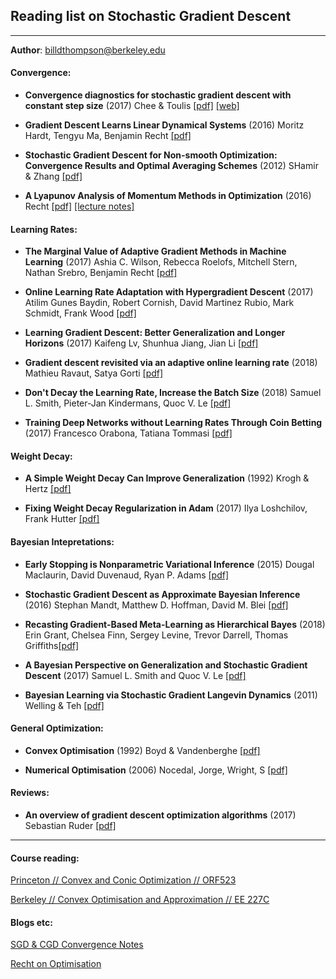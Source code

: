 ## Reading list on Stochastic Gradient Descent

---

**Author**: billdthompson@berkeley.edu

#### **Convergence:**

- **Convergence diagnostics for stochastic gradient descent with constant step size** (2017) Chee & Toulis [[pdf]](https://arxiv.org/pdf/1710.06382) [[web]](https://arxiv.org/abs/1710.06382)

- **Gradient Descent Learns Linear Dynamical Systems** (2016) Moritz Hardt, Tengyu Ma, Benjamin Recht [[pdf]](https://arxiv.org/pdf/1609.05191.pdf)

- **Stochastic Gradient Descent for Non-smooth Optimization: Convergence Results and Optimal Averaging Schemes** (2012) SHamir & Zhang [[pdf]](https://arxiv.org/abs/1212.1824) 

- **A Lyapunov Analysis of Momentum Methods in Optimization** (2016) Recht [[pdf]](https://arxiv.org/abs/1611.02635)  [[lecture notes]](http://pages.cs.wisc.edu/~brecht/cs726docs/HeavyBallLinear.pdf) 

#### **Learning Rates:**

- **The Marginal Value of Adaptive Gradient Methods in Machine Learning** (2017) Ashia C. Wilson, Rebecca Roelofs, Mitchell Stern, Nathan Srebro, Benjamin Recht [[pdf]](https://arxiv.org/abs/1705.08292) 

- **Online Learning Rate Adaptation with Hypergradient Descent** (2017) Atilim Gunes Baydin, Robert Cornish, David Martinez Rubio, Mark Schmidt, Frank Wood [[pdf]](https://arxiv.org/abs/1703.04782) 

- **Learning Gradient Descent: Better Generalization and Longer Horizons** (2017) Kaifeng Lv, Shunhua Jiang, Jian Li [[pdf]](https://arxiv.org/abs/1703.03633)

- **Gradient descent revisited via an adaptive online learning rate** (2018) Mathieu Ravaut, Satya Gorti [[pdf]](https://arxiv.org/abs/1801.09136)

- **Don't Decay the Learning Rate, Increase the Batch Size** (2018) Samuel L. Smith, Pieter-Jan Kindermans, Quoc V. Le [[pdf]](https://arxiv.org/abs/1711.00489)

- **Training Deep Networks without Learning Rates Through Coin Betting** (2017) Francesco Orabona, Tatiana Tommasi [[pdf]](https://arxiv.org/abs/1705.07795)

#### **Weight Decay:**

- **A Simple Weight Decay Can Improve Generalization** (1992) Krogh & Hertz [[pdf]](http://citeseerx.ist.psu.edu/viewdoc/download?doi=10.1.1.465.1947&rep=rep1&type=pdf) 

- **Fixing Weight Decay Regularization in Adam** (2017) Ilya Loshchilov, Frank Hutter [[pdf]](https://arxiv.org/abs/1711.05101) 

#### **Bayesian Intepretations:**

- **Early Stopping is Nonparametric Variational Inference** (2015) Dougal Maclaurin, David Duvenaud, Ryan P. Adams [[pdf]](https://arxiv.org/abs/1504.01344)

- **Stochastic Gradient Descent as Approximate Bayesian Inference** (2016) Stephan Mandt, Matthew D. Hoffman, David M. Blei [[pdf]](https://arxiv.org/abs/1704.04289)

- **Recasting Gradient-Based Meta-Learning as Hierarchical Bayes** (2018) Erin Grant, Chelsea Finn, Sergey Levine, Trevor Darrell, Thomas Griffiths[[pdf]](https://arxiv.org/abs/1801.08930)

- **A Bayesian Perspective on Generalization and Stochastic Gradient Descent** (2017) Samuel L. Smith and Quoc V. Le [[pdf]](http://bayesiandeeplearning.org/2017/papers/7.pdf)

- **Bayesian Learning via Stochastic Gradient Langevin Dynamics** (2011) Welling & Teh [[pdf]](https://www.ics.uci.edu/~welling/publications/papers/stoclangevin_v6.pdf)

#### **General Optimization:**

- **Convex Optimisation** (1992) Boyd & Vandenberghe [[pdf]](https://web.stanford.edu/~boyd/cvxbook/bv_cvxbook.pdf)

- **Numerical Optimisation** (2006) Nocedal, Jorge, Wright, S [[pdf]](http://www.bioinfo.org.cn/~wangchao/maa/Numerical_Optimization.pdf)

#### **Reviews:**

- **An overview of gradient descent optimization algorithms** (2017) Sebastian Ruder [[pdf]](https://arxiv.org/abs/1609.04747)

---

#### **Course reading:**

[Princeton // Convex and Conic Optimization // ORF523](http://aaa.princeton.edu/orf523)

[Berkeley // Convex Optimisation and Approximation // EE 227C](https://ee227c.github.io/#material)


#### **Blogs etc:**

[SGD & CGD Convergence Notes](http://hduongtrong.github.io/2015/11/23/coordinate-descent/)

[Recht on Optimisation](https://simons.berkeley.edu/talks/ben-recht-2013-09-04)
